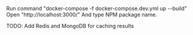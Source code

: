Run command "docker-compose -f docker-compose.dev.yml up --build"
Open "http://localhost:3000/" And type NPM package name.

TODO: Add Redis and MongoDB for caching results